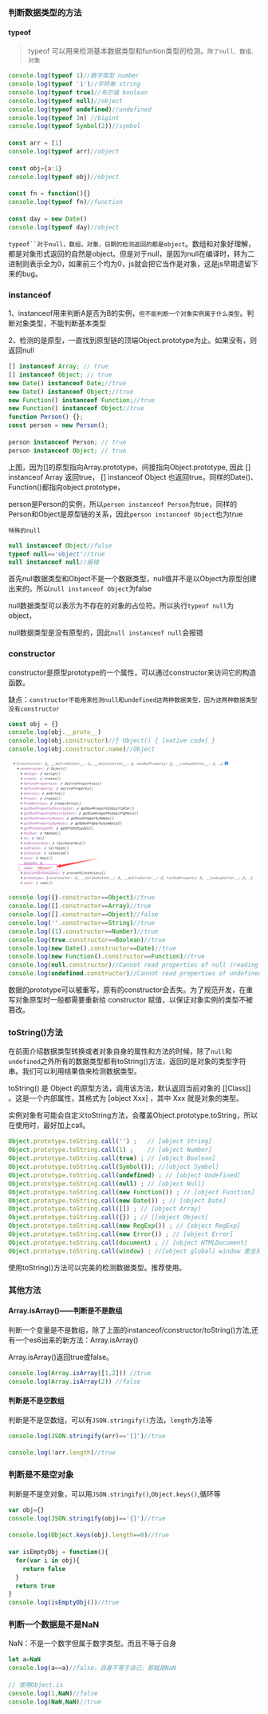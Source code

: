 ### 判断数据类型的方法

#### typeof

> typeof 可以用来检测基本数据类型和funtion类型的检测。`除了null、数组、对象`

```js
console.log(typeof 1)//数字类型 number
console.log(typeof '1')//字符串 string
console.log(typeof true)//布尔值 boolean
console.log(typeof null)//object
console.log(typeof undefined)//undefined
console.log(typeof 3n) //bigint
console.log(typeof Symbol(2))//symbol

const arr = [1]
console.log(typeof arr)//object

const obj={a:1}
console.log(typeof obj)//object

const fn = function(){}
console.log(typeof fn)//function

const day = new Date()
console.log(typeof day)//object
```
`typeof``对于null，数组，对象，日期的检测返回的都是object`。数组和对象好理解，都是对象形式返回的自然是object。但是对于null，是因为null在编译时，转为二进制则表示全为0，如果前三个均为0，js就会把它当作是对象，这是js早期遗留下来的bug。

### instanceof

1、instanceof用来判断A是否为B的实例，`但不能判断一个对象实例属于什么类型`。判断对象类型，不能判断基本类型

2、检测的是原型，一直找到原型链的顶端Object.prototype为止。如果没有，则返回null

```js
[] instanceof Array; // true
[] instanceof Object; // true
new Date() instanceof Date;//true
new Date() instanceof Object;//true
new Function() instanceof Function;//true
new Function() instanceof Object//true
function Person() {};
const person = new Person();

person instanceof Person; // true
person instanceof Object; // true
```

上图，因为[]的原型指向Array.prototype，间接指向Object.prototype, 因此 [] instanceof Array 返回true， [] instanceof Object 也返回true。同样的Date()、Function()都指向object.prototype，

person是Person的实例，所以`person instanceof Person`为true，同样的Person和Object是原型链的关系，因此`person instanceof Object`也为true

`特殊的null`

```js
null instanceof Object//false
typeof null=='object'//true
null instanceof null//报错
```

首先null数据类型和Object不是一个数据类型，null值并不是以Object为原型创建出来的。所以`null instanceof Object`为false

null数据类型可以表示为不存在的对象的占位符。所以执行`typeof null`为object，

null数据类型是没有原型的，因此`null instanceof null`会报错
### constructor

constructor是原型prototype的一个属性，可以通过constructor来访问它的构造函数。

缺点：`constructor不能用来检测null和undefined这两种数据类型，因为这两种数据类型没有constructor`

```js
const obj = {}
console.log(obj.__proto__)
console.log(obj.constructor)//ƒ Object() { [native code] }
console.log(obj.constructor.name)//Object
```
![constructor](../../media/pro-constructor.png)

```js
console.log({}.constructor==Object)//true
console.log([].constructor==Array)//true
console.log([].constructor==Object)//false
console.log(''.constructor==String)//true
console.log((1).constructor==Number)//true
console.log(true.constructor==Boolean)//true
console.log(new Date().constructor==Date)//true
console.log(new Function().constructor==Function)//true
console.log(null.constructor)//Cannot read properties of null (reading 'constructor') 报错
console.log(undefined.constructor)//Cannot read properties of undefined (reading 'constructor') 报错
```

数据的prototype可以被重写，原有的constructor会丢失。为了规范开发，在重写对象原型时一般都需要重新给 constructor 赋值，以保证对象实例的类型不被篡改。

### toString()方法

在前面介绍数据类型转换或者对象自身的属性和方法的时候，除了`null`和`undefined`之外所有的数据类型都有toString()方法，返回的是对象的类型字符串。我们可以利用结果值来检测数据类型。

toString() 是 Object 的原型方法，调用该方法，默认返回当前对象的 [[Class]] 。这是一个内部属性，其格式为 [object Xxx] ，其中 Xxx 就是对象的类型。

实例对象有可能会自定义toString方法，会覆盖Object.prototype.toString，所以在使用时，最好加上call。

```js
Object.prototype.toString.call('') ;   // [object String]
Object.prototype.toString.call(1) ;    // [object Number]
Object.prototype.toString.call(true) ; // [object Boolean]
Object.prototype.toString.call(Symbol()); //[object Symbol]
Object.prototype.toString.call(undefined) ; // [object Undefined]
Object.prototype.toString.call(null) ; // [object Null]
Object.prototype.toString.call(new Function()) ; // [object Function]
Object.prototype.toString.call(new Date()) ; // [object Date]
Object.prototype.toString.call([]) ; // [object Array]
Object.prototype.toString.call({}) ; // [[object Object]
Object.prototype.toString.call(new RegExp()) ; // [object RegExp]
Object.prototype.toString.call(new Error()) ; // [object Error]
Object.prototype.toString.call(document) ; // [object HTMLDocument]
Object.prototype.toString.call(window) ; //[object global] window 是全局对象 global 的引用
```
 使用toString()方法可以完美的检测数据类型。推荐使用。

 ### 其他方法

 #### Array.isArray()——判断是不是数组

 判断一个变量是不是数组，除了上面的instanceof/constructor/toString()方法,还有一个es6出来的新方法：Array.isArray()

Array.isArray()返回true或false。

```js
console.log(Array.isArray([1,2])) //true
console.log(Array.isArray(2)) //false
```

#### 判断是不是空数组

判断是不是空数组，可以有`JSON.stringify()`方法，`length`方法等

```js
console.log(JSON.stringify(arr)=='[]')//true

console.log(!arr.length)//true
```

### 判断是不是空对象

判断是不是空对象，可以用`JSON.stringify()`,`Object.keys()`,循环等

```js
var obj={}
console.log(JSON.stringify(obj)=='{}')//true

console.log(Object.keys(obj).length==0)//true

var isEmptyObj = function(){
  for(var i in obj){
    return false
  }
  return true
}
console.log(isEmptyObj())//true
```

### 判断一个数据是不是NaN

NaN：不是一个数字但属于数字类型。而且不等于自身

```js
let a=NaN
console.log(a==a)//false，自身不等于自己，那就是NaN

// 使用Object.is
console.log(1,NaN)//false
console.log(NaN,NaN)//true
```


